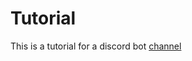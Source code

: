 # Tutorial
This is a tutorial for a discord bot [channel](https://www.youtube.com/channel/UCQHkT58UYDveU0IbVQNhrRQ)